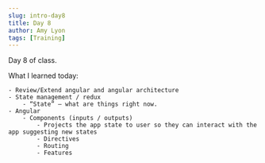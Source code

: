 ```yaml
---
slug: intro-day8
title: Day 8
author: Amy Lyon
tags: [Training]
---
```


Day 8 of class.

What I learned today:

	- Review/Extend angular and angular architecture
	- State management / redux
	    - “State” – what are things right now.
	- Angular
	    - Components (inputs / outputs)
		    - Projects the app state to user so they can interact with the app suggesting new states
		    - Directives
		    - Routing
		    - Features
